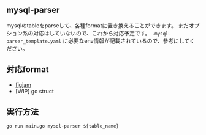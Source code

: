 ## mysql-parser

mysqlのtableをparseして、各種formatに置き換えることができます。
まだオプション系の対応はしていないので、これから対応予定です。
`.mysql-parser_template.yaml` に必要なenv情報が記載されているので、参考にしてください。

## 対応format
- [figjam](https://www.figma.com/community/widget/1102833776087940938/Database-Table)
- [WIP] go struct


## 実行方法
```shell
go run main.go mysql-parser ${table_name}
```
